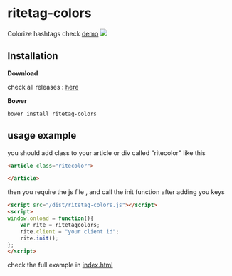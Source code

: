 # ritetag-colors
Colorize hashtags check [demo](http://hackforward.ninja/ritetag-colors/index.html)
![](https://www.dropbox.com/s/1s89vys5zkracu8/f.png?raw=1)

## Installation 

**Download**

check all releases : [here](https://github.com/Xloka/ritetag-colors/releases)


**Bower**

```
bower install ritetag-colors
```


## usage example

you should add class to your article or div called "ritecolor" like this 
```html
<article class="ritecolor">

</article>
```
then you require the js file , and call the init function after adding you keys  
```html
<script src="/dist/ritetag-colors.js"></script>
<script>
window.onload = function(){
	var rite = ritetagcolors;
	rite.client = "your client id";		
	rite.init();
};
</script>
```

check the full example in [index.html](https://github.com/Xloka/ritetag-colors/blob/master/index.html)


